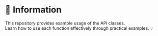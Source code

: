 # 📘 Information

This repository provides example usage of the API classes.  
Learn how to use each function effectively through practical examples. 💡
